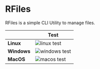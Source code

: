# RFiles

RFiles is a simple CLI Utility to manage files.

|             | Test                                |
| ----------- | ----------------------------------- |
| **Linux**   | ![linux test][linux_test_badge]     |
| **Windows** | ![windows test][windows_test_badge] |
| **MacOS**   | ![macos test][macos_test_badge]     |

<!-- START BADGES -->

<!-- linux -->
[linux_test_badge]: https://img.shields.io/github/actions/workflow/status/Tilo-K/rfiles/test-ci/?branch=main&logo=linux&logoColor=white&style=flat-square&label=test

<!-- windows -->
[windows_test_badge]: https://img.shields.io/github/actions/workflow/status/Tilo-K/rfiles/test-ci/?branch=main&logo=windows&logoColor=white&style=flat-square&label=test

<!-- macos -->
[macos_test_badge]: https://img.shields.io/github/actions/workflow/status/Tilo-K/rfiles/test-ci/?branch=main&logo=apple&logoColor=white&style=flat-square&label=test

<!-- END BADGES -->
